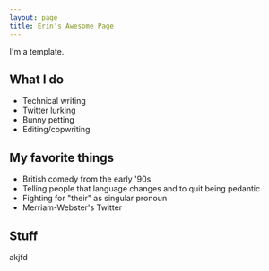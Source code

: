 ```yaml
---
layout: page
title: Erin's Awesome Page
---
```

I'm a template.

## What I do
- Technical writing
- Twitter lurking
- Bunny petting
- Editing/copwriting

## My favorite things
- British comedy from the early '90s
- Telling people that language changes and to quit being pedantic
- Fighting for "their" as singular pronoun
- Merriam-Webster's Twitter

## Stuff
akjfd